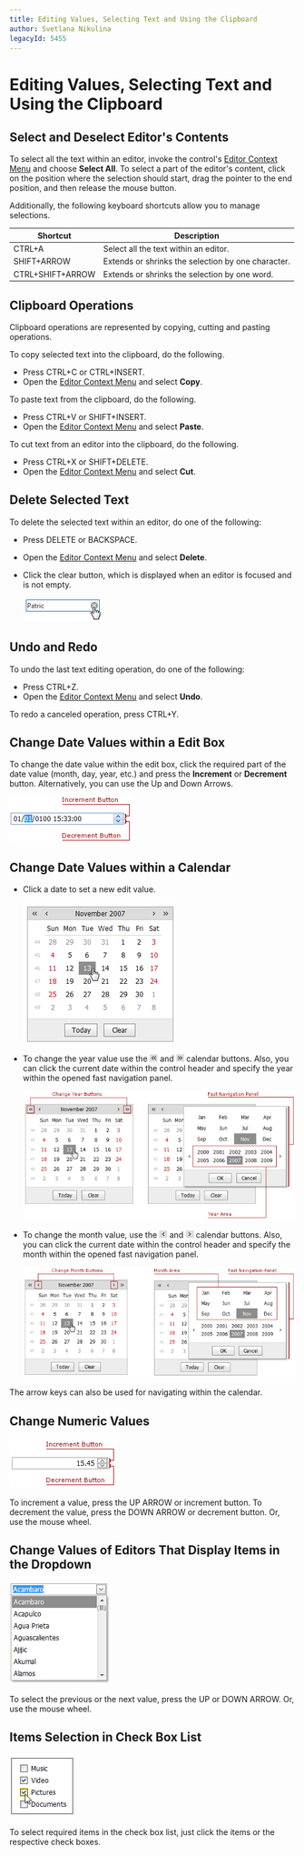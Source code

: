 ```yaml
---
title: Editing Values, Selecting Text and Using the Clipboard
author: Svetlana Nikulina
legacyId: 5455
---
```

# Editing Values, Selecting Text and Using the Clipboard
## Select and Deselect Editor's Contents
To select all the text within an editor, invoke the control's [Editor Context Menu](editor-context-menu.md) and choose **Select All**. To select a part of the editor's content, click on the position where the selection should start, drag the pointer to the end position, and then release the mouse button.

Additionally, the following keyboard shortcuts allow you to manage selections.

| Shortcut | Description |
|---|---|
| CTRL+A | Select all the text within an editor. |
| SHIFT+ARROW | Extends or shrinks the selection by one character. |
| CTRL+SHIFT+ARROW | Extends or shrinks the selection by one word. |

## Clipboard Operations
Clipboard operations are represented by copying, cutting and pasting operations. 

To copy selected text into the clipboard, do the following.
* Press CTRL+C or CTRL+INSERT.
* Open the [Editor Context Menu](editor-context-menu.md) and select **Copy**.

To paste text from the clipboard, do the following.
* Press CTRL+V or SHIFT+INSERT.
* Open the [Editor Context Menu](editor-context-menu.md) and select **Paste**.

To cut text from an editor into the clipboard, do the following.
* Press CTRL+X or SHIFT+DELETE.
* Open the [Editor Context Menu](editor-context-menu.md) and select **Cut**.

## Delete Selected Text
To delete the selected text within an editor, do one of the following:
* Press DELETE or BACKSPACE.
* Open the [Editor Context Menu](editor-context-menu.md) and select **Delete**.
* Click the clear button, which is displayed when an editor is focused and is not empty.
	
	![Editor_ClearButton](../../images/img25455.png)

## Undo and Redo
To undo the last text editing operation, do one of the following:
* Press CTRL+Z.
* Open the [Editor Context Menu](editor-context-menu.md) and select **Undo**.

To redo a canceled operation, press CTRL+Y.

## Change Date Values within a Edit Box
To change the date value within the edit box, click the required part of the date value (month, day, year, etc.) and press the **Increment** or **Decrement** button. Alternatively, you can use the Up and Down Arrows.

![Editors-time editing](../../images/img11028.png)

## Change Date Values within a Calendar
* Click a date to set a new edit value.
	
	![ASPxEditors-EditValue-Day](../../images/img9013.png)
* To change the year value use the ![ASPxEditors-EditValue-PrevYearButton](../../images/img9018.png) and ![ASPxEditors-EditValue-NextYearButton](../../images/img9020.png) calendar buttons. Also, you can click the current date within the control header and specify the year within the opened fast navigation panel.
	
	![ASPxEditors-EditValue-Year](../../images/img9015.png)
* To change the month value, use the ![ASPxEditors-EditValue-PrevMonthButton](../../images/img9019.png) and ![ASPxEditors-EditValue-NextMonthButton](../../images/img9021.png) calendar buttons. Also, you can click the current date within the control header and specify the month within the opened fast navigation panel.
	
	![ASPxEditors-EditValue-Month](../../images/img9014.png)

The arrow keys can also be used for navigating within the calendar.

## Change Numeric Values
![ASPxEditors-EditValue-SpinEditor](../../images/img9016.png)

To increment a value, press the UP ARROW or increment button. To decrement the value, press the DOWN ARROW or decrement button. Or, use the mouse wheel.

## Change Values of Editors That Display Items in the Dropdown
![ASPxEditors-EditValue-DropdownEditors](../../images/img9017.png)

To select the previous or the next value, press the UP or DOWN ARROW. Or, use the mouse wheel.

## Items Selection in Check Box List
![ASPxCheckBoxList_check_items](../../images/img16511.png)

To select required items in the check box list, just click the items or the respective check boxes.